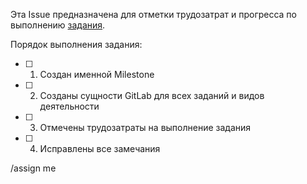 Эта Issue предназначена для отметки трудозатрат и прогресса по выполнению [задания](../../wikis/Практические-задания#работа-с-git-и-gitlab).

Порядок выполнения задания:
- [ ] 1. Создан именной Milestone
- [ ] 2. Созданы сущности GitLab для всех заданий и видов деятельности
- [ ] 3. Отмечены трудозатраты на выполнение задания
- [ ] 4. Исправлены все замечания

/assign me
